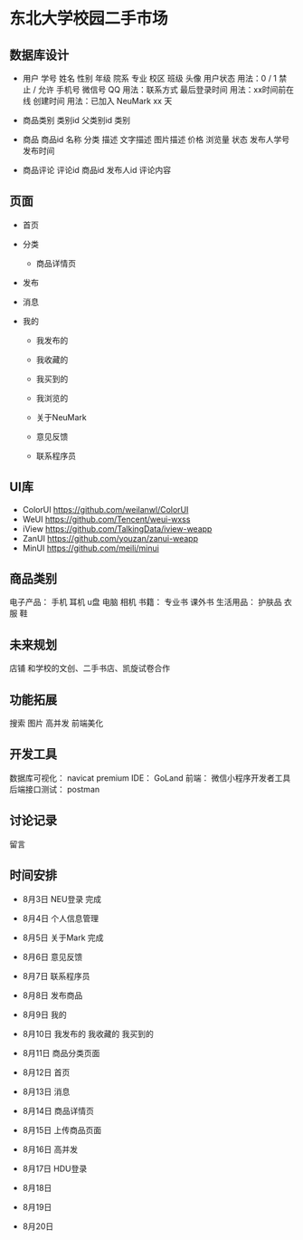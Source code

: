 # 东北大学校园二手市场

## 数据库设计
* 用户
  学号 姓名 性别 年级 院系 专业 校区 班级 头像 
  用户状态		 用法：0 / 1      禁止 / 允许
  手机号 微信号 QQ 用法：联系方式 
  最后登录时间     用法：xx时间前在线
  创建时间        用法：已加入 NeuMark xx 天

* 商品类别
  类别id
  父类别id
  类别
  
* 商品
  商品id
  名称 
  分类 
  描述 文字描述 图片描述
  价格
  浏览量
  状态
  发布人学号
  发布时间
* 商品评论
  评论id
  商品id
  发布人id
  评论内容

## 页面
* 首页
* 分类
  * 商品详情页
* 发布
* 消息
* 我的

  * 我发布的
  * 我收藏的
  * 我买到的
  * 我浏览的

  * 关于NeuMark
  * 意见反馈
  * 联系程序员

## UI库
* ColorUI https://github.com/weilanwl/ColorUI
* WeUI https://github.com/Tencent/weui-wxss
* iView https://github.com/TalkingData/iview-weapp
* ZanUI https://github.com/youzan/zanui-weapp 
* MinUI https://github.com/meili/minui


## 商品类别
电子产品： 手机 耳机 u盘 电脑 相机
书籍： 专业书 课外书
生活用品： 护肤品 衣服 鞋
## 未来规划
店铺 和学校的文创、二手书店、凯旋试卷合作

## 功能拓展
搜索
图片
高并发
前端美化

## 开发工具
数据库可视化： navicat premium
IDE： GoLand
前端： 微信小程序开发者工具
后端接口测试： postman

## 讨论记录
留言

## 时间安排
* 8月3日 NEU登录 完成  
* 8月4日 个人信息管理
* 8月5日 关于Mark 完成
* 8月6日 意见反馈
* 8月7日 联系程序员
* 8月8日  发布商品
* 8月9日  我的
* 8月10日 我发布的 我收藏的 我买到的

* 8月11日 商品分类页面
* 8月12日 首页
* 8月13日 消息
* 8月14日 商品详情页
* 8月15日 上传商品页面
* 8月16日 高并发
* 8月17日 HDU登录
* 8月18日
* 8月19日
* 8月20日 


